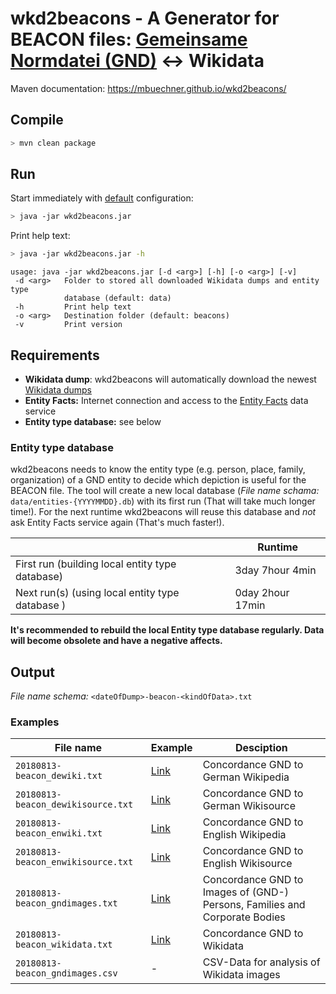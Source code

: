 # wkd2beacons - A Generator for BEACON files: [Gemeinsame Normdatei (GND)](https://en.wikipedia.org/wiki/Integrated_Authority_File) ↔ Wikidata 
Maven documentation: https://mbuechner.github.io/wkd2beacons/

## Compile
```sh
> mvn clean package
```

## Run
Start immediately with [default](https://github.com/mbuechner/wkd2beacons/blob/master/src/main/resources/config.xml) configuration:
```sh
> java -jar wkd2beacons.jar
```

Print help text:
```sh
> java -jar wkd2beacons.jar -h
```
```
usage: java -jar wkd2beacons.jar [-d <arg>] [-h] [-o <arg>] [-v]
 -d <arg>   Folder to stored all downloaded Wikidata dumps and entity type
            database (default: data)
 -h         Print help text
 -o <arg>   Destination folder (default: beacons)
 -v         Print version
```

## Requirements
- **Wikidata dump**: wkd2beacons will automatically download the newest [Wikidata dumps](https://dumps.wikimedia.org/other/wikidata/)
- **Entity Facts:** Internet connection and access to the [Entity Facts](http://www.dnb.de/DE/Service/DigitaleDienste/EntityFacts/entityfacts_node.html) data service
- **Entity type database:** see below

### Entity type database
wkd2beacons needs to know the entity type (e.g. person, place, family, organization) of a GND entity to decide which depiction is useful for the BEACON file. The tool will create a new local database (*File name schama:* ``data/entities-{YYYYMMDD}.db``) with its first run (That will take much longer time!). For the next runtime wkd2beacons will reuse this database and *not* ask Entity Facts service again (That's much faster!).

|                                                 | Runtime          |
|-------------------------------------------------|------------------|
| First run (building local entity type database) | 3day 7hour 4min  |
| Next run(s) (using local entity type database ) | 0day 2hour 17min |

**It's recommended to rebuild the local Entity type database regularly. Data will become obsolete and have a negative affects.**

## Output
*File name schema:* ``<dateOfDump>-beacon-<kindOfData>.txt``

### Examples
| File name                            | Example                                                                                                 | Desciption                                                                  |
|--------------------------------------|---------------------------------------------------------------------------------------------------------|-----------------------------------------------------------------------------|
| ``20180813-beacon_dewiki.txt``       | [Link](https://github.com/mbuechner/wkd2beacons/blob/master/downloads/20180813-beacon_dewiki.txt)       | Concordance GND to German Wikipedia                                         |
| ``20180813-beacon_dewikisource.txt`` | [Link](https://github.com/mbuechner/wkd2beacons/blob/master/downloads/20180813-beacon_dewikisource.txt) | Concordance GND to German Wikisource                                        |
| ``20180813-beacon_enwiki.txt``       | [Link](https://github.com/mbuechner/wkd2beacons/blob/master/downloads/20180813-beacon_enwiki.txt)       | Concordance GND  to English Wikipedia                                       |
| ``20180813-beacon_enwikisource.txt`` | [Link](https://github.com/mbuechner/wkd2beacons/blob/master/downloads/20180813-beacon_enwikisource.txt) | Concordance GND  to English Wikisource                                      |
| ``20180813-beacon_gndimages.txt``    | [Link](https://github.com/mbuechner/wkd2beacons/blob/master/downloads/20180813-beacon_gndimages.txt)    | Concordance GND  to Images of (GND-) Persons, Families and Corporate Bodies |
| ``20180813-beacon_wikidata.txt``     | [Link](https://github.com/mbuechner/wkd2beacons/blob/master/downloads/20180813-beacon_wikidata.txt)     | Concordance GND  to Wikidata                                                |
| ``20180813-beacon_gndimages.csv``    | -                                                                                                       | CSV-Data for analysis of Wikidata images                                    |
